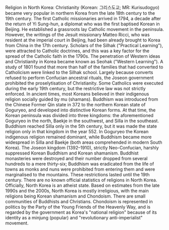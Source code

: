 Religion in North Korea: Christianity (Korean: 그리스도교; MR: Kurisudogyo) became very popular in northern Korea from the late 18th century to the 19th century. The first Catholic missionaries arrived in 1794, a decade after the return of Yi Sung-hun, a diplomat who was the first baptised Korean in Beijing. He established a grassroots lay Catholic movement in the peninsula. However, the writings of the Jesuit missionary Matteo Ricci, who was resident at the imperial court in Beijing, had been already brought to Korea from China in the 17th century. Scholars of the Silhak ("Practical Learning"), were attracted to Catholic doctrines, and this was a key factor for the spread of the Catholic faith in the 1790s. The penetration of Western ideas and Christianity in Korea became known as Seohak ("Western Learning"). A study of 1801 found that more than half of the families that had converted to Catholicism were linked to the Silhak school. Largely because converts refused to perform Confucian ancestral rituals, the Joseon government prohibited the proselytisation of Christianity. Some Catholics were executed during the early 19th century, but the restrictive law was not strictly enforced. In ancient times, most Koreans believed in their indigenous religion socially guided by mu (shamans). Buddhism was introduced from the Chinese Former Qin state in 372 to the northern Korean state of Goguryeo, and developed into distinctive Korean forms. At that time, the Korean peninsula was divided into three kingdoms: the aforementioned Goguryeo in the north, Baekje in the southwest, and Silla in the southeast. Buddhism reached Silla only in the 5th century, but it was made the state religion only in that kingdom in the year 552. In Goguryeo the Korean indigenous religion remained dominant, while Buddhism became more widespread in Silla and Baekje (both areas comprehended in modern South Korea). The Joseon kingdom (1392–1910), strictly Neo-Confucian, harshly suppressed Korean Buddhism and Korean shamanism. Buddhist monasteries were destroyed and their number dropped from several hundreds to a mere thirty-six; Buddhism was eradicated from the life of towns as monks and nuns were prohibited from entering them and were marginalised to the mountains. These restrictions lasted until the 19th century. There are no known official statistics of religions in North Korea. Officially, North Korea is an atheist state. Based on estimates from the late 1990s and the 2000s, North Korea is mostly irreligious, with the main religions being Korean shamanism and Chondoism. There are small communities of Buddhists and Christians. Chondoism is represented in politics by the Party of the Young Friends of the Heavenly Way, and is regarded by the government as Korea's "national religion" because of its identity as a minjung (popular) and "revolutionary anti-imperialist" movement.
